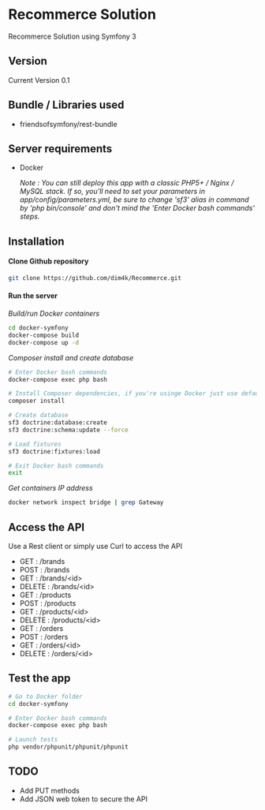 Recommerce Solution
=====

Recommerce Solution using Symfony 3

Version
----
Current Version 0.1

Bundle / Libraries used
----

* friendsofsymfony/rest-bundle

Server requirements
----
* Docker
*<p>Note : You can still deploy this app with a classic PHP5+ / Nginx / MySQL stack. If so, you'll need to set your parameters in app/config/parameters.yml, be sure to change 'sf3' alias in command by 'php bin/console' and don't mind the 'Enter Docker bash commands' steps.</p>*

Installation
----

#### Clone Github repository

```sh
git clone https://github.com/dim4k/Recommerce.git
```

#### Run the server

*Build/run Docker containers*
```sh
cd docker-symfony
docker-compose build
docker-compose up -d
```

*Composer install and create database*
```sh
# Enter Docker bash commands
docker-compose exec php bash

# Install Composer dependencies, if you're usinge Docker just use default database settings
composer install

# Create database
sf3 doctrine:database:create
sf3 doctrine:schema:update --force

# Load fixtures
sf3 doctrine:fixtures:load

# Exit Docker bash commands
exit
```

*Get containers IP address*
```sh
docker network inspect bridge | grep Gateway
```

Access the API
----

Use a Rest client or simply use Curl to access the API

* GET : /brands
* POST : /brands
* GET : /brands/&lt;id&gt;
* DELETE : /brands/&lt;id&gt;
* GET : /products
* POST : /products
* GET : /products/&lt;id&gt;
* DELETE : /products/&lt;id&gt;
* GET : /orders
* POST : /orders
* GET : /orders/&lt;id&gt;
* DELETE : /orders/&lt;id&gt;

Test the app
----

```sh
# Go to Docker folder
cd docker-symfony

# Enter Docker bash commands
docker-compose exec php bash

# Launch tests
php vendor/phpunit/phpunit/phpunit
```

TODO
----

* Add PUT methods
* Add JSON web token to secure the API
